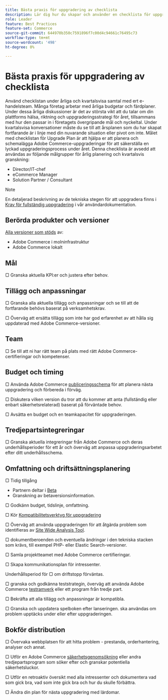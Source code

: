 ```yaml
---
title: Bästa praxis för uppgradering av checklista
description: Lär dig hur du skapar och använder en checklista för uppgradering för att planera din uppgraderingsstrategi för Adobe Commerce och Magento Open Source.
role: Leader
feature: Best Practices
feature-set: Commerce
source-git-commit: 644970b350c7591896f7c00d4c94661c76495c73
workflow-type: tm+mt
source-wordcount: '498'
ht-degree: 0%

---
```



# Bästa praxis för uppgradering av checklista

Använd checklistan under årliga och kvartalsvisa samtal med ert e-handelsteam. Många företag arbetar med årliga budgetar och färdplaner. Under dessa årliga diskussioner är det av största vikt att du talar om din plattforms hälsa, riktning och uppgraderingsstrategi för året, tillsammans med hur den passar in i företagets övergripande mål och nyckeltal. Under kvartalsvisa konversationer måste du se till att årsplanen som du har skapat fortfarande är i linje med din nuvarande situation eller pivot om inte. Målet med checklistan för Upgrade Plan är att hjälpa er att planera och schemalägga Adobe Commerce-uppgraderingar för att säkerställa en lyckad uppgraderingsprocess under året. Denna checklista är avsedd att användas av följande målgrupper för årlig planering och kvartalsvis granskning:

- Director/IT-chef
- eCommerce Manager
- Solution Partner / Consultant

>[!NOTE]
>
>En detaljerad beskrivning av de tekniska stegen för att uppgradera finns i [Krav för fullständig uppgradering](../../../upgrade/prepare/prerequisites.md) i vår användardokumentation.

## Berörda produkter och versioner

[Alla versioner som stöds](../../../release/versions.md) av:

- Adobe Commerce i molninfrastruktur
- Adobe Commerce lokalt

## Mål

▢ Granska aktuella KPI:er och justera efter behov.

## Tillägg och anpassningar

▢ Granska alla aktuella tillägg och anpassningar och se till att de fortfarande behövs baserat på verksamhetskrav.

▢ Överväg att ersätta tillägg som inte har god erfarenhet av att hålla sig uppdaterad med Adobe Commerce-versioner.

## Team

▢ Se till att ni har rätt team på plats med rätt Adobe Commerce-certifieringar och kompetenser.

## Budget och timing

▢ Använda Adobe Commerce [publiceringsschema](../../../release/schedule.md) för att planera nästa uppgradering och förbereda i förväg.

▢ Diskutera vilken version du tror att du kommer att anta (fullständig eller enbart säkerhetsrelaterad) baserat på förväntade behov.

▢ Avsätta en budget och en teamkapacitet för uppgraderingen.

## Tredjepartsintegreringar

▢ Granska aktuella integreringar från Adobe Commerce och deras underhållsperioder för ett år och överväg att anpassa uppgraderingsarbetet efter ditt underhållsschema.

## Omfattning och driftsättningsplanering

▢ Tidig tillgång

- Partnern deltar i [Beta](../../../release/beta-program.md)
- Granskning av betaversionsinformation.

▢ Godkänn budget, tidslinje, omfattning.

▢ Kör [Kompatibilitetsverktyg för uppgradering](../../../upgrade/upgrade-compatibility-tool/overview.md)

▢ Överväg att använda uppgraderingen för att åtgärda problem som identifieras av [Site Wide Analysis Tool](../../../tools/site-wide-analysis-tool/intro.md).

▢ dokumentberoenden och eventuella ändringar i den tekniska stacken som krävs, till exempel PHP- eller Elastic Search-versioner.

▢ Samla projektteamet med Adobe Commerce certifieringar.

▢ Skapa kommunikationsplan för intressenter.

Underhållsperiod för ▢ om driftstopp förväntas.

▢ granska och godkänna teststrategin, överväg att använda Adobe Commerce [testramverk](https://developer.adobe.com/commerce/testing/) eller ett program från tredje part.

▢ Bekräfta att alla tillägg och anpassningar är kompatibla.

▢ Granska och uppdatera spelboken efter lanseringen. ska användas om problem upptäcks under eller efter uppgraderingen.

## Bokför distribution

▢ Övervaka webbplatsen för att hitta problem - prestanda, orderhantering, analyser och annat.

▢ Utför en Adobe Commerce [säkerhetsgenomsökning](https://account.magento.com/scanner/dashboard/) eller andra tredjepartsprogram som söker efter och granskar potentiella säkerhetsluckor.

▢ Utför en retroaktiv översikt med alla intressenter och dokumentera vad som gick bra, vad som inte gick bra och hur du skulle förbättra.

▢ Ändra din plan för nästa uppgradering med lärdomar.
